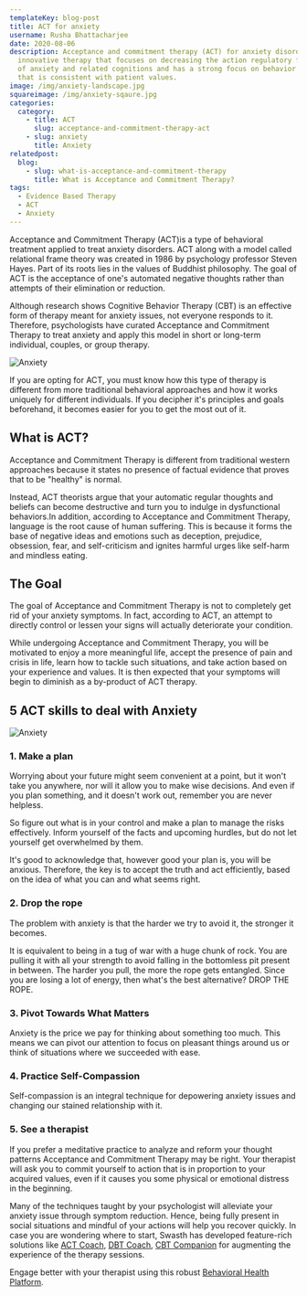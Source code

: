 ```yaml
---
templateKey: blog-post
title: ACT for anxiety
username: Rusha Bhattacharjee
date: 2020-08-06
description: Acceptance and commitment therapy (ACT) for anxiety disorders is an
  innovative therapy that focuses on decreasing the action regulatory function
  of anxiety and related cognitions and has a strong focus on behavior change
  that is consistent with patient values.
image: /img/anxiety-landscape.jpg
squareimage: /img/anxiety-sqaure.jpg
categories:
  category:
    - title: ACT
      slug: acceptance-and-commitment-therapy-act
    - slug: anxiety
      title: Anxiety
relatedpost:
  blog:
    - slug: what-is-acceptance-and-commitment-therapy
      title: What is Acceptance and Commitment Therapy?
tags:
  - Evidence Based Therapy
  - ACT
  - Anxiety
---
```

<!--StartFragment-->

Acceptance and Commitment Therapy (ACT)is a type of behavioral treatment applied to treat anxiety disorders. ACT along with a model called relational frame theory was created in 1986 by psychology professor Steven Hayes. Part of its roots lies in the values of Buddhist philosophy. The goal of ACT is the acceptance of one's automated negative thoughts rather than attempts of their elimination or reduction.

Although research shows Cognitive Behavior Therapy (CBT) is an effective form of therapy meant for anxiety issues, not everyone responds to it. Therefore, psychologists have curated Acceptance and Commitment Therapy to treat anxiety and apply this model in short or long-term individual, couples, or group therapy.

![Anxiety](/img/anxiety-2.jpg "Anxiety")

If you are opting for ACT, you must know how this type of therapy is different from more traditional behavioral approaches and how it works uniquely for different individuals. If you decipher it's principles and goals beforehand, it becomes easier for you to get the most out of it.

## What is ACT?

Acceptance and Commitment Therapy is different from traditional western approaches because it states no presence of factual evidence that proves that to be "healthy" is normal.

Instead, ACT theorists argue that your automatic regular thoughts and beliefs can become destructive and turn you to indulge in dysfunctional behaviors.In addition, according to Acceptance and Commitment Therapy, language is the root cause of human suffering. This is because it forms the base of negative ideas and emotions such as deception, prejudice, obsession, fear, and self-criticism and ignites harmful urges like self-harm and mindless eating.

<!--StartFragment-->

## The Goal

The goal of Acceptance and Commitment Therapy is not to completely get rid of your anxiety symptoms. In fact, according to ACT, an attempt to directly control or lessen your signs will actually deteriorate your condition.

While undergoing Acceptance and Commitment Therapy, you will be motivated to enjoy a more meaningful life, accept the presence of pain and crisis in life, learn how to tackle such situations, and take action based on your experience and values. It is then expected that your symptoms will begin to diminish as a by-product of ACT therapy.

<!--StartFragment-->

## 5 ACT skills to deal with Anxiety

![Anxiety](/img/anxiety-3.jpg "Anxiety")

### 1. Make a plan

Worrying about your future might seem convenient at a point, but it won't take you anywhere, nor will it allow you to make wise decisions. And even if you plan something, and it doesn't work out, remember you are never helpless.

So figure out what is in your control and make a plan to manage the risks effectively. Inform yourself of the facts and upcoming hurdles, but do not let yourself get overwhelmed by them.

It's good to acknowledge that, however good your plan is, you will be anxious. Therefore, the key is to accept the truth and act efficiently, based on the idea of what you can and what seems right.

### 2. Drop the rope

The problem with anxiety is that the harder we try to avoid it, the stronger it becomes.

It is equivalent to being in a tug of war with a huge chunk of rock. You are pulling it with all your strength to avoid falling in the bottomless pit present in between. The harder you pull, the more the rope gets entangled. Since you are losing a lot of energy, then what's the best alternative? DROP THE ROPE.

### 3. Pivot Towards What Matters

Anxiety is the price we pay for thinking about something too much. This means we can pivot our attention to focus on pleasant things around us or think of situations where we succeeded with ease.

### 4. Practice Self-Compassion

Self-compassion is an integral technique for depowering anxiety issues and changing our stained relationship with it.

### 5. See a therapist

If you prefer a meditative practice to analyze and reform your thought patterns Acceptance and Commitment Therapy may be right. Your therapist will ask you to commit yourself to action that is in proportion to your acquired values, even if it causes you some physical or emotional distress in the beginning.

Many of the techniques taught by your psychologist will alleviate your anxiety issue through symptom reduction. Hence, being fully present in social situations and mindful of your actions will help you recover quickly. In case you are wondering where to start, Swasth has developed feature-rich solutions like [ACT Coach](https://www.swasth.co/act-coach/), [DBT Coach](https://www.swasth.co/dbt-coach/), [CBT Companion](https://www.swasth.co/cbt-companion/) for augmenting the experience of the therapy sessions.

Engage better with your therapist using this robust [Behavioral Health Platform](https://www.swasth.co/).



<!--EndFragment-->

<!--EndFragment-->

<!--EndFragment-->